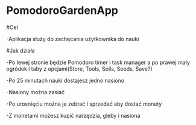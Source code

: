 # PomodoroGardenApp

#Cel

-Aplikacja służy do zachęcania użytkownika do nauki

#Jak działa

-Po lewej stronie będzie Pomodoro timer i task manager a po prawej mały ogródek i taby z 
opcjami(Store, Tools, Soils, Seeds, Save?)

-Po 25 minutach nauki dostajesz jedno nasiono

-Nasiony można zasiać

-Po urosnięciu można je zebrać i sprzedać aby dostać monety 

-Z monetami możesz kupić narzędzia, gleby i nasiona
